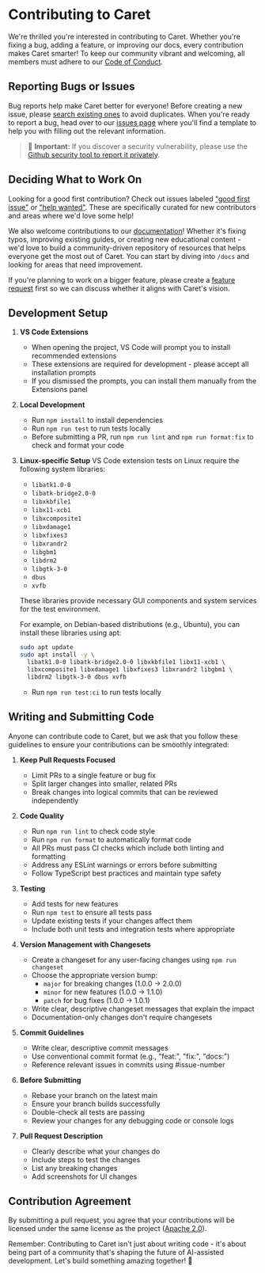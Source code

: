 # Contributing to Caret

We're thrilled you're interested in contributing to Caret. Whether you're fixing a bug, adding a feature, or improving our docs, every contribution makes Caret smarter! To keep our community vibrant and welcoming, all members must adhere to our [Code of Conduct](CODE_OF_CONDUCT.md).

## Reporting Bugs or Issues

Bug reports help make Caret better for everyone! Before creating a new issue, please [search existing ones](https://github.com/aicoding-caret/caret-zero/issues) to avoid duplicates. When you're ready to report a bug, head over to our [issues page](https://github.com/aicoding-caret/caret-zero/issues/new/choose) where you'll find a template to help you with filling out the relevant information.

<blockquote class='warning-note'>
     🔐 <b>Important:</b> If you discover a security vulnerability, please use the <a href="https://github.com/aicoding-caret/caret-zero/security/advisories/new">Github security tool to report it privately</a>.
</blockquote>

## Deciding What to Work On

Looking for a good first contribution? Check out issues labeled ["good first issue"](https://github.com/aicoding-caret/caret-zero/labels/good%20first%20issue) or ["help wanted"](https://github.com/aicoding-caret/caret-zero/labels/help%20wanted). These are specifically curated for new contributors and areas where we'd love some help!

We also welcome contributions to our [documentation](https://github.com/aicoding-caret/caret-zero/tree/main/docs)! Whether it's fixing typos, improving existing guides, or creating new educational content - we'd love to build a community-driven repository of resources that helps everyone get the most out of Caret. You can start by diving into `/docs` and looking for areas that need improvement.

If you're planning to work on a bigger feature, please create a [feature request](https://github.com/aicoding-caret/caret-zero/discussions/categories/feature-requests?discussions_q=is%3Aopen+category%3A%22Feature+Requests%22+sort%3Atop) first so we can discuss whether it aligns with Caret's vision.

## Development Setup

1. **VS Code Extensions**

    - When opening the project, VS Code will prompt you to install recommended extensions
    - These extensions are required for development - please accept all installation prompts
    - If you dismissed the prompts, you can install them manually from the Extensions panel

2. **Local Development**
    - Run `npm install` to install dependencies
    - Run `npm run test` to run tests locally
    - Before submitting a PR, run `npm run lint` and `npm run format:fix` to check and format your code

3. **Linux-specific Setup**
    VS Code extension tests on Linux require the following system libraries:

    - `libatk1.0-0`
    - `libatk-bridge2.0-0`
    - `libxkbfile1`
    - `libx11-xcb1`
    - `libxcomposite1`
    - `libxdamage1`
    - `libxfixes3`
    - `libxrandr2`
    - `libgbm1`
    - `libdrm2`
    - `libgtk-3-0`
    - `dbus`
    - `xvfb`

    These libraries provide necessary GUI components and system services for the test environment.

    For example, on Debian-based distributions (e.g., Ubuntu), you can install these libraries using apt:
    ```bash
    sudo apt update
    sudo apt install -y \
      libatk1.0-0 libatk-bridge2.0-0 libxkbfile1 libx11-xcb1 \
      libxcomposite1 libxdamage1 libxfixes3 libxrandr2 libgbm1 \
      libdrm2 libgtk-3-0 dbus xvfb
    ```

    - Run `npm run test:ci` to run tests locally

## Writing and Submitting Code

Anyone can contribute code to Caret, but we ask that you follow these guidelines to ensure your contributions can be smoothly integrated:

1. **Keep Pull Requests Focused**

    - Limit PRs to a single feature or bug fix
    - Split larger changes into smaller, related PRs
    - Break changes into logical commits that can be reviewed independently

2. **Code Quality**

    - Run `npm run lint` to check code style
    - Run `npm run format` to automatically format code
    - All PRs must pass CI checks which include both linting and formatting
    - Address any ESLint warnings or errors before submitting
    - Follow TypeScript best practices and maintain type safety

3. **Testing**

    - Add tests for new features
    - Run `npm test` to ensure all tests pass
    - Update existing tests if your changes affect them
    - Include both unit tests and integration tests where appropriate

4. **Version Management with Changesets**

    - Create a changeset for any user-facing changes using `npm run changeset`
    - Choose the appropriate version bump:
        - `major` for breaking changes (1.0.0 → 2.0.0)
        - `minor` for new features (1.0.0 → 1.1.0)
        - `patch` for bug fixes (1.0.0 → 1.0.1)
    - Write clear, descriptive changeset messages that explain the impact
    - Documentation-only changes don't require changesets

5. **Commit Guidelines**

    - Write clear, descriptive commit messages
    - Use conventional commit format (e.g., "feat:", "fix:", "docs:")
    - Reference relevant issues in commits using #issue-number

6. **Before Submitting**

    - Rebase your branch on the latest main
    - Ensure your branch builds successfully
    - Double-check all tests are passing
    - Review your changes for any debugging code or console logs

7. **Pull Request Description**
    - Clearly describe what your changes do
    - Include steps to test the changes
    - List any breaking changes
    - Add screenshots for UI changes

## Contribution Agreement

By submitting a pull request, you agree that your contributions will be licensed under the same license as the project ([Apache 2.0](LICENSE)).

Remember: Contributing to Caret isn't just about writing code - it's about being part of a community that's shaping the future of AI-assisted development. Let's build something amazing together! 🚀
